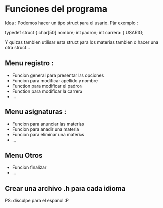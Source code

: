 # Funciones del programa

Idea : Podemos hacer un tipo struct para el usario. Pàr exemplo :

  typedef struct {
    char[50] nombre;
    int padron;
    int carrera:
  } USARIO;

Y quizas tambien utilisar esta struct para los materias tambien o hacer una otra struct...


## Menu registro :

* Funcion general para presentar las opciones
* Funcion para modificar apellido y nombre
* Function para modificar el padron
* Function para modificar la carrera
* ...

## Menu asignaturas :

* Funcion para anunciar las materias
* Funcion para anadir una materia
* Funcion para eliminar una materias
* ...

## Menu Otros

* Funcion finalizar
* ...

## Crear una archivo .h para cada idioma


PS: disculpe para el espanol :P
